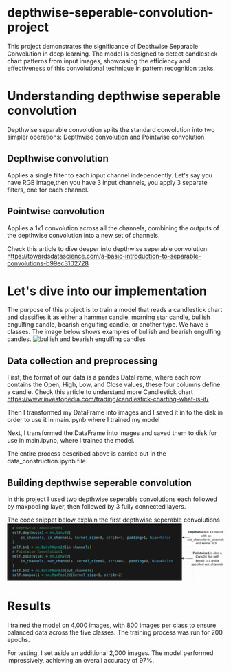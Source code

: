 # depthwise-seperable-convolution-project
This project demonstrates the significance of Depthwise Separable Convolution in deep learning. The model is designed to detect candlestick chart patterns from input images, showcasing the efficiency and effectiveness of this convolutional technique in pattern recognition tasks.

# Understanding depthwise seperable convolution
Depthwise separable convolution splits the standard convolution into two simpler operations:
Depthwise convolution and Pointwise convolution
## Depthwise convolution
Applies a single filter to each input channel independently. Let's say you have RGB image,then you have 3 input channels, you apply 3 separate filters, one for each channel.
## Pointwise convolution
Applies a 1x1 convolution across all the channels, combining the outputs of the depthwise convolution into a new set of channels.

Check this article to dive deeper into depthwise seperable convolution:
https://towardsdatascience.com/a-basic-introduction-to-separable-convolutions-b99ec3102728


# Let's dive into our implementation
The purpose of this project is to train a model that reads a candlestick chart and classifies it as either a hammer candle, morning star candle, bullish engulfing candle, bearish engulfing candle, or another type.
We have 5 classes. The image below shows examples of bullish and bearish engulfing candles.
![bullish and bearish engulfing candles](https://aimarrow.com/wp-content/uploads/2019/01/Engulfing-Patterns.png)


## Data collection and preprocessing
First, the format of our data is a pandas DataFrame, where each row contains the Open, High, Low, and Close values, these four columns define a candle.
Check this article to understand more Candlestick chart
https://www.investopedia.com/trading/candlestick-charting-what-is-it/

Then I transformed my DataFrame into images and I saved it in to the disk in order to use it in main.ipynb where I trained my model

Next, I transformed the DataFrame into images and saved them to disk for use in main.ipynb, where I trained the model.

The entire process described above is carried out in the data_construction.ipynb file.


## Building depthwise seperable convolution
In this project I used two depthwise seperable convolutions each followed by maxpooling layer, then followed by 3 fully connected layers.

The code snippet below explain the first depthwise seperable convolutions
![code snippet of the first depthwise seperable convolutions](code_snippet.png)

# Results
I trained the model on 4,000 images, with 800 images per class to ensure balanced data across the five classes. The training process was run for 200 epochs.

For testing, I set aside an additional 2,000 images. The model performed impressively, achieving an overall accuracy of 97%.